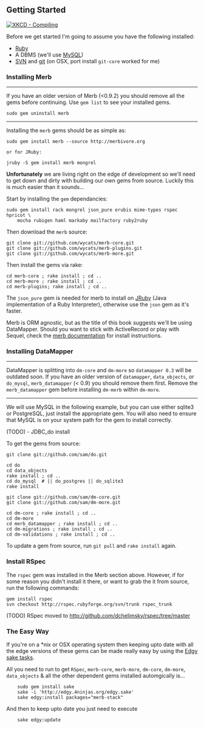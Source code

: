 ## Getting Started

<a href="http://xkcd.com/303/" target="_blank"> <img src="http://imgs.xkcd.com/comics/compiling.png" alt="XKCD - Compiling"> </a>

Before we get started I'm going to assume you have the following installed:

* [Ruby](http://www.ruby-lang.org/) 
* A DBMS (we'll use [MySQL](http://mysql.org/))
* [SVN](http://subversion.tigris.org/) and [git](http://git.or.cz/) (on OSX, port install `git-core` worked for me)

### Installing Merb
***
If you have an older version of Merb (<0.9.2) you should remove all the gems before continuing. Use `gem list` to see your installed gems.

    sudo gem uninstall merb
***
Installing the `merb` gems should be as simple as:
    
    sudo gem install merb --source http://merbivore.org
    
    or for JRuby:
    
    jruby -S gem install merb mongrel 
    
__Unfortunately__ we are living right on the edge of development so we'll need to get down and dirty with building our own gems from source. Luckily this is much easier than it sounds... 

Start by installing the `gem` dependancies:

    sudo gem install rack mongrel json_pure erubis mime-types rspec hpricot \
        mocha rubigen haml markaby mailfactory ruby2ruby

Then download the `merb` source:

    git clone git://github.com/wycats/merb-core.git
    git clone git://github.com/wycats/merb-plugins.git
    git clone git://github.com/wycats/merb-more.git

Then install the gems via rake:

   	cd merb-core ; rake install ; cd ..    
    cd merb-more ; rake install ; cd ..
    cd merb-plugins; rake install ; cd ..

The `json_pure` gem is needed for merb to install on [JRuby](http://jruby.codehaus.org/) (Java implementation of a Ruby Interpreter), otherwise use the `json` gem as it's faster.

Merb is ORM agnostic, but as the title of this book suggests we'll be using DataMapper.
Should you want to stick with ActiveRecord or play with Sequel, check the [merb documentation](http://merb.rubyforge.org/files/README.html) for install instructions.

### Installing DataMapper


***
DataMapper is splitting into `dm-core` and `dm-more` so `datamapper 0.3` will be outdated soon.
If you have an older version of `datamapper`, `data_objects`, or `do_mysql`, `merb_datamapper` (< 0.9) you should remove them first. Remove the `merb_datamapper` gem  before installing `dm-merb` within `dm-more`.
***

We will use MySQL in the following example, but you can use either sqlite3 or PostgreSQL, just install the appropriate gem. You will also need to ensure that MySQL is on your system path for the gem to install correctly.

(TODO) - JDBC_do install

To get the gems from source:

	git clone git://github.com/sam/do.git

	cd do
	cd data_objects
	rake install ; cd ..
	cd do_mysql  # || do_postgres || do_sqlite3
	rake install

    git clone git://github.com/sam/dm-core.git
    git clone git://github.com/sam/dm-more.git

    cd dm-core ; rake install ; cd ..
    cd dm-more
    cd merb_datamapper ; rake install ; cd ..    
    cd dm-migrations ; rake install ; cd ..
    cd dm-validations ; rake install ; cd ..
    
To update a gem from source, run `git pull` and `rake install` again.

### Install RSpec

The `rspec` gem was installed in the Merb section above. However, if for some reason you didn't install it there, or want to grab the it from source, run the following commands:

    gem install rspec
    svn checkout http://rspec.rubyforge.org/svn/trunk rspec_trunk

(TODO) RSpec moved to http://github.com/dchelimsky/rspec/tree/master

### The Easy Way

If you're on a *nix or OSX operating system then keeping upto date with all the edge versions of these gems can be made really easy by using the [Edgy sake tasks](http://edgy.4ninjas.org).

All you need to run to get `RSpec`, `merb-core`, `merb-more`, `dm-core`, `dm-more`, `data_objects` & all the other dependent gems installed automgically is...

		sudo gem install sake
		sake -i 'http://edgy.4ninjas.org/edgy.sake'
		sake edgy:install packages="merb-stack"
		

And then to keep upto date you just need to execute

		sake edgy:update


